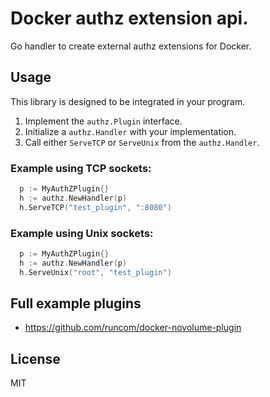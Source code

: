 # Docker authz extension api.

Go handler to create external authz extensions for Docker.

## Usage

This library is designed to be integrated in your program.

1. Implement the `authz.Plugin` interface.
2. Initialize a `authz.Handler` with your implementation.
3. Call either `ServeTCP` or `ServeUnix` from the `authz.Handler`.

### Example using TCP sockets:

```go
  p := MyAuthZPlugin{}
  h := authz.NewHandler(p)
  h.ServeTCP("test_plugin", ":8080")
```

### Example using Unix sockets:

```go
  p := MyAuthZPlugin{}
  h := authz.NewHandler(p)
  h.ServeUnix("root", "test_plugin")
```

## Full example plugins

- https://github.com/runcom/docker-novolume-plugin

## License

MIT
